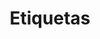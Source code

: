 ---
title: Etiquetas
title_seo: ''
slug: etiquetas
description: Listado de etiquetas
image: ''
draft: false
noindex: true
translationKey: tags
---